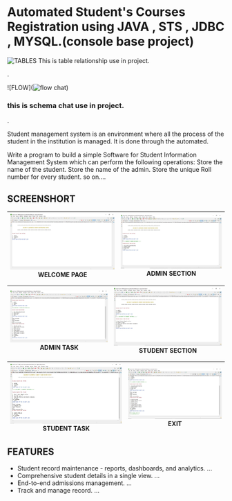 
# Automated Student's Courses Registration  using JAVA , STS , JDBC , MYSQL.(console base project)

![TABLES](![chema](https://user-images.githubusercontent.com/105929244/236624379-a7c97615-86dc-44e6-b97b-bbb99972daf0.PNG))
This is table relationship use in project. 

.


![FLOW](![flow chat](https://user-images.githubusercontent.com/105929244/236624413-2041b031-0aee-442e-8368-6c1de88f6d8c.PNG))
### this is schema chat use in project.

.


Student management system is an environment where all the process of the student in the institution is managed. It is done through the automated.

Write a program to build a simple Software for Student Information Management System which can perform the following operations: Store the name of the student. Store the  name of the admin. Store the unique Roll number for every student. so on....


## SCREENSHORT 

![screenshot](https://github.com/Akshayrane848/Student-Management-System/blob/main/IMAGE/new%20welcone%20page.JPG) WELCOME PAGE | ![screenshot](https://github.com/Akshayrane848/Student-Management-System/blob/main/IMAGE/Admin%20section.JPG) ADMIN SECTION |
|-|-|

![screenshot](https://github.com/Akshayrane848/Student-Management-System/blob/main/IMAGE/Admin%20task.JPG) ADMIN TASK | ![screenshot](https://github.com/Akshayrane848/Student-Management-System/blob/main/IMAGE/Student%20section.JPG) STUDENT SECTION |
|-|-|

![screenshot](https://github.com/Akshayrane848/Student-Management-System/blob/main/IMAGE/Student%20task.JPG) STUDENT TASK | ![screenshot](https://github.com/Akshayrane848/Student-Management-System/blob/main/IMAGE/exit.JPG) EXIT |
|-|-|



## FEATURES

- Student record maintenance - reports, dashboards, and analytics. ...
- Comprehensive student details in a single view. ...
- End-to-end admissions management. ...
- Track and manage record. ...


